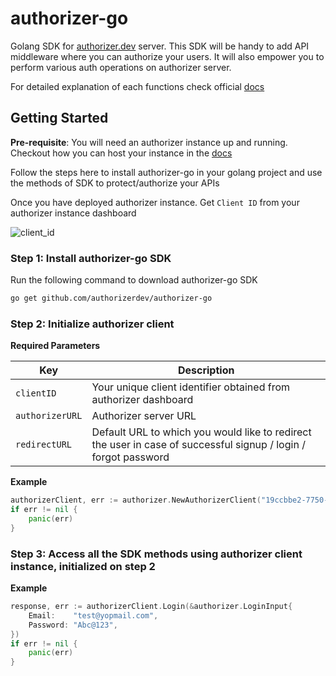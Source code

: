 # authorizer-go

Golang SDK for [authorizer.dev](https://authorizer.dev) server. This SDK will be handy to add API middleware where you can authorize your users. It will also empower you to perform various auth operations on authorizer server.

For detailed explanation of each functions check official [docs](https://pkg.go.dev/github.com/authorizerdev/authorizer-go)

## Getting Started

**Pre-requisite**: You will need an authorizer instance up and running. Checkout how you can host your instance in the [docs](https://docs.authorizer.dev/deployment)

Follow the steps here to install authorizer-go in your golang project and use the methods of SDK to protect/authorize your APIs

Once you have deployed authorizer instance. Get `Client ID` from your authorizer instance dashboard

![client_id](https://res.cloudinary.com/dcfpom7fo/image/upload/v1663437088/Authorizer/client_id_ptjsvc.png)

### Step 1: Install authorizer-go SDK

Run the following command to download authorizer-go SDK

```bash
go get github.com/authorizerdev/authorizer-go
```

### Step 2: Initialize authorizer client

**Required Parameters**

| Key             | Description                                                                                                     |
| --------------- | --------------------------------------------------------------------------------------------------------------- |
| `clientID`      | Your unique client identifier obtained from authorizer dashboard                                                |
| `authorizerURL` | Authorizer server URL                                                                                           |
| `redirectURL`   | Default URL to which you would like to redirect the user in case of successful signup / login / forgot password |

__Example__

```go
authorizerClient, err := authorizer.NewAuthorizerClient("19ccbbe2-7750-4aac-9d71-e2c75fbf660a", "http://localhost:8080", "", nil)
if err != nil {
    panic(err)
}
```

### Step 3: Access all the SDK methods using authorizer client instance, initialized on step 2

__Example__

```go
response, err := authorizerClient.Login(&authorizer.LoginInput{
    Email:    "test@yopmail.com",
    Password: "Abc@123",
})
if err != nil {
    panic(err)
}
```